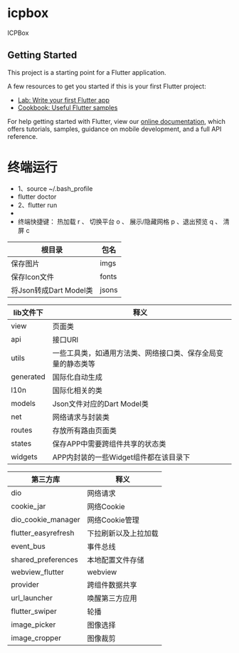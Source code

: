 # icpbox

ICPBox

## Getting Started

This project is a starting point for a Flutter application.

A few resources to get you started if this is your first Flutter project:

- [Lab: Write your first Flutter app](https://flutter.dev/docs/get-started/codelab)
- [Cookbook: Useful Flutter samples](https://flutter.dev/docs/cookbook)

For help getting started with Flutter, view our
[online documentation](https://flutter.dev/docs), which offers tutorials,
samples, guidance on mobile development, and a full API reference.

# 终端运行
* 1、source ~/.bash_profile
* flutter doctor
* 2、flutter run
*
* 终端快捷键： 热加载 r 、 切换平台 o 、 展示/隐藏网格 p 、退出预览 q  、 清屏 c


| 根目录 | 包名 |
| --- | --- |
| 保存图片   | imgs |
| 保存Icon文件   | fonts |
| 将Json转成Dart Model类  |  jsons |


| lib文件下 | 释义|
| --- | --- |
| view       | 页面类 |
| api        | 接口URl |
| utils      | 一些工具类，如通用方法类、网络接口类、保存全局变量的静态类等 |
| generated  | 国际化自动生成 |
| l10n       | 国际化相关的类 |
| models     | Json文件对应的Dart Model类 |
| net        | 网络请求与封装类 |
| routes     | 存放所有路由页面类 |
| states     | 保存APP中需要跨组件共享的状态类 |
| widgets    | APP内封装的一些Widget组件都在该目录下 |

| 第三方库 | 释义 |
| --- | --- |
| dio | 网络请求 |
| cookie_jar | 网络Cookie |
| dio_cookie_manager | 网络Cookie管理 |
| flutter_easyrefresh | 下拉刷新以及上拉加载 |
| event_bus | 事件总线 |
| shared_preferences | 本地配置文件存储 |
| webview_flutter | webview |
| provider | 跨组件数据共享 |
| url_launcher |唤醒第三方应用  |
| flutter_swiper | 轮播 |
| image_picker | 图像选择 |
| image_cropper| 图像裁剪 |